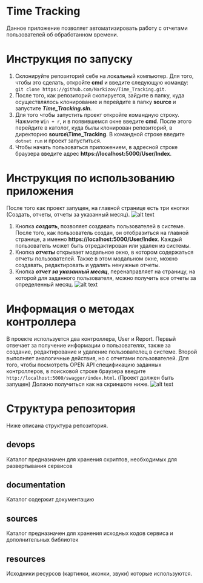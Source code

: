 # Time Tracking
Данное приложение позволяет автоматизировать работу с отчетами пользователей об обработанном времени.

# Инструкция по запуску
1. Склонируйте репозиторий себе на локальный компьютер. Для того, чтобы это сделать, откройте **cmd** и введите следующую команду: `git clone https://github.com/Narkizov/Time_Tracking.git`. 
2. После того, как репозиторий скопируется, зайдите в папку, куда осуществлялось клонирование и перейдите в папку **source** и запустите ***Time_Tracking.sln***.
3. Для того чтобы запустить проект откройте командную строку. Нажмите `Win + r`, и в появившемся окне введите **cmd**. После этого перейдите в католог, куда былы клонирован репозиторий, в директорию **source\Time_Tracking**. В командной строке введите `dotnet run` и проект запуститься.
4. Чтобы начать пользоваться приложением, в адресной строке браузера введите адрес **https://localhost:5000/User/Index**.

# Инструкция по использованию приложения
После того как проект запущен, на главной странице есть три кнопки (Создать, отчеты, отчеты за указанный месяц).
![alt text](https://github.com/Narkizov/Time_Tracking/tree/master/resources/point_main.png)
1. Кнопка ***создать***, позволяет создавать пользователей в системе. После того, как пользователь создан, он отобразиться на главной странице, а именно **https://localhost:5000/User/Index**. Каждый пользователь может быть отредактирован или удален из системы. 
2. Кнопка ***отчеты*** открывает модальное окно, в котором содержаться отчеты пользователей. Также в этом модальном окне, можно создавать, редактировать и удалять ненужные отчеты.
3. Кнопка ***отчет за указанный месяц***, перенаправляет на страницу, на которой для заданного пользователя, можно получить все отчеты за определенный месяц.
![alt text](https://github.com/Narkizov/Time_Tracking/tree/master/resources/report_for_mounth.png)

# Информация о методах контроллера
В проекте используется два контроллера, User и Report. Первый отвечает за получение информации о пользователях, также за создание, редактирование и удаление пользователец в системе. Второй выполняет аналогичные действия, но с отчетами пользователей. Для того, чтобы посмотреть OPEN API спецификацию заданных контроллеров, в поисковой строке браузера введите `http://localhost:5000/swagger/index.html`. (Проект должен быть запущен)
Должно получиться как на скриншоте ниже.
![alt text](https://github.com/Narkizov/Time_Tracking/tree/master/resources/swagger.png)


# Структура репозитория
Ниже описана структура репозитория.

## devops
Каталог предназначен для хранения скриптов, необходимых для развертывания сервисов

## documentation
Каталог содержит документацию

## sources
Каталог предназначен для хранения исходных кодов сервиса и дополнительных библиотек

## resources
Исходники ресурсов (картинки, иконки, звуки) которые используются.
